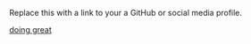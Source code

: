 Replace this with a link to your a GitHub or social media profile.

[doing great](https://www.linkedin.com/in/dawa-lama-mbs-ma-eco-b405a7201)
